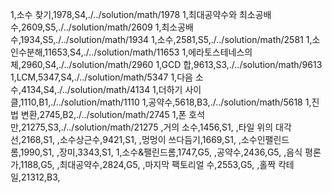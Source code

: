 1,소수 찾기,1978,S4,./../solution/math/1978
1,최대공약수와 최소공배수,2609,S5,./../solution/math/2609
1,최소공배수,1934,S5,./../solution/math/1934
1,소수,2581,S5,./../solution/math/2581
1,소인수분해,11653,S4,./../solution/math/11653
1,에라토스테네스의 체,2960,S4,./../solution/math/2960
1,GCD 합,9613,S3,./../solution/math/9613
1,LCM,5347,S4,./../solution/math/5347
1,다음 소수,4134,S4,./../solution/math/4134
1,더하기 사이클,1110,B1,./../solution/math/1110
1,공약수,5618,B3,./../solution/math/5618
1,진법 변환,2745,B2,./../solution/math/2745
1,폰 호석만,21275,S3,./../solution/math/21275
,거의 소수,1456,S1,
,타일 위의 대각선,2168,S1,
,소수상근수,9421,S1,
,멍멍이 쓰다듬기,1669,S1,
,소수인팰린드롬,1990,S1,
,장미,3343,S1,
1,소수&팰린드롬,1747,G5,
,공약수,2436,G5,
,음식 평론가,1188,G5,
,최대공약수,2824,G5,
,마지막 팩토리얼 수,2553,G5,
,홀짝 칵테일,21312,B3,

